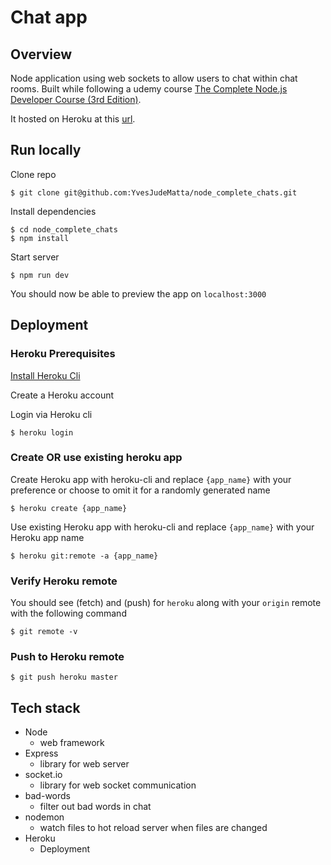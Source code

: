 # Chat app

## Overview

Node application using web sockets to allow users to chat within chat rooms. Built while following a udemy course [The Complete Node.js Developer Course (3rd Edition)][udemy-course].

It hosted on Heroku at this [url][hosted-url].

## Run locally

Clone repo

```
$ git clone git@github.com:YvesJudeMatta/node_complete_chats.git
```

Install dependencies

```
$ cd node_complete_chats
$ npm install
```

Start server

```
$ npm run dev
```

You should now be able to preview the app on `localhost:3000`

## Deployment

### Heroku Prerequisites

[Install Heroku Cli][install-heroku]

Create a Heroku account

Login via Heroku cli

```
$ heroku login
```

### Create OR use existing heroku app

Create Heroku app with heroku-cli and replace `{app_name}` with your preference or choose to omit it for a randomly generated name

```
$ heroku create {app_name}
```

Use existing Heroku app with heroku-cli and replace `{app_name}` with your Heroku app name

```
$ heroku git:remote -a {app_name}
```

### Verify Heroku remote

You should see (fetch) and (push) for `heroku` along with your `origin` remote with the following command

```
$ git remote -v
```

### Push to Heroku remote

```
$ git push heroku master
```

## Tech stack

- Node
    - web framework
- Express
    - library for web server
- socket.io
    - library for web socket communication
- bad-words
    - filter out bad words in chat
- nodemon
    - watch files to hot reload server when files are changed
- Heroku
    - Deployment


[udemy-course]: https://www.udemy.com/course/the-complete-nodejs-developer-course-2/
[hosted-url]: https://node-complete-chats.herokuapp.com/chat.html?username=Yves&room=121
[install-heroku]: https://devcenter.heroku.com/articles/heroku-cli